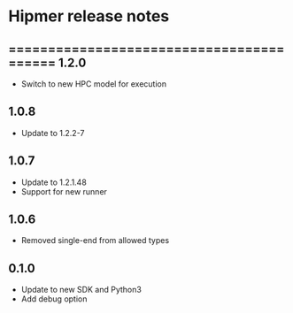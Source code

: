 # Hipmer release notes
=========================================
1.2.0
-----
* Switch to new HPC model for execution

1.0.8
-----
* Update to 1.2.2-7

1.0.7
-----
* Update to 1.2.1.48
* Support for new runner

1.0.6
-----
* Removed single-end from allowed types

0.1.0
-----
* Update to new SDK and Python3
* Add debug option
